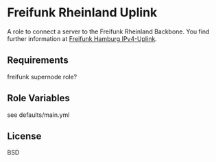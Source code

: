 Freifunk Rheinland Uplink
=========================

A role to connect a server to the Freifunk Rheinland Backbone.
You find further information at [Freifunk Hamburg IPv4-Uplink](http://wiki.freifunk.net/Freifunk_Hamburg/IPv4Uplink).

Requirements
------------

freifunk supernode role?

Role Variables
--------------

see defaults/main.yml

License
-------

BSD
